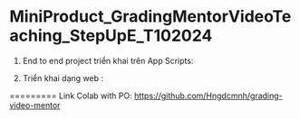 # MiniProduct_GradingMentorVideoTeaching_StepUpE_T102024

1. End to end project triển khai trên App Scripts: 

2. Triển khai dạng web : 



=========
Link Colab with PO: https://github.com/Hngdcmnh/grading-video-mentor
